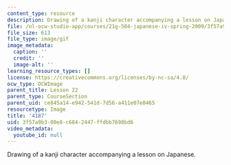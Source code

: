 ```yaml
---
content_type: resource
description: Drawing of a kanji character accompanying a lesson on Japanese.
file: /ol-ocw-studio-app/courses/21g-504-japanese-iv-spring-2009/3f57a9b300e8c6842447ffdbb7698bd6_4187.gif
file_size: 613
file_type: image/gif
image_metadata:
  caption: ''
  credit: ''
  image-alt: ''
learning_resource_types: []
license: https://creativecommons.org/licenses/by-nc-sa/4.0/
ocw_type: OCWImage
parent_title: Lesson 22
parent_type: CourseSection
parent_uid: ce845a14-e942-541d-7d56-a411e07e0465
resourcetype: Image
title: '4187'
uid: 3f57a9b3-00e8-c684-2447-ffdbb7698bd6
video_metadata:
  youtube_id: null
---
```

Drawing of a kanji character accompanying a lesson on Japanese.